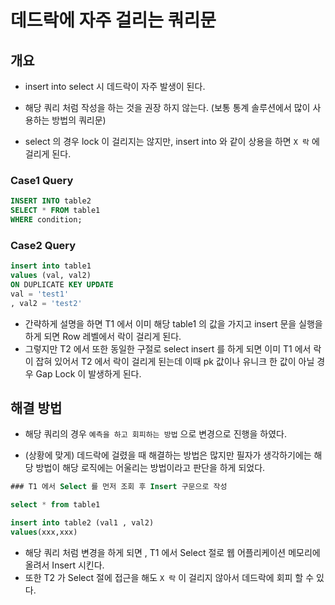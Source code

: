 

# 데드락에 자주 걸리는 쿼리문 

## 개요

* insert into select 시 데드락이 자주 발생이 된다. 

* 해당 쿼리 처럼 작성을 하는 것을 권장 하지 않는다. (보통 통계 솔루션에서 많이 사용하는 방법의 쿼리문)

* select 의 경우 lock 이 걸리지는 않지만,  insert into 와 같이 상용을 하면 `X 락` 에 걸리게 된다. 


### Case1 Query

```sql
INSERT INTO table2
SELECT * FROM table1
WHERE condition;
```

### Case2 Query 

```sql
insert into table1 
values (val, val2)
ON DUPLICATE KEY UPDATE 
val = 'test1'
, val2 = 'test2' 
```

* 간략하게 설명을 하면 T1 에서 이미 해당 table1 의 값을 가지고 insert 문을 실행을 하게 되면 Row 레벨에서 락이 걸리게 된다. 
* 그렇지만 T2 에서 또한 동일한 구절로 select insert 를 하게 되면 이미 T1 에서 락이 잡혀 있어서 T2 에서 락이 걸리게 된는데 이때 pk 값이나 유니크 한 값이 아닐 경우 Gap Lock 이 발생하게 된다. 


## 해결 방법 

* 해당 쿼리의 경우 `예측을 하고 회피하는 방법` 으로 변경으로 진행을 하였다. 

* (상황에 맞게) 데드락에 걸렸을 때 해결하는 방법은 많지만 필자가 생각하기에는 해당 방법이 해당 로직에는 어울리는 방법이라고 판단을 하게 되었다.

```sql
### T1 에서 Select 를 먼저 조회 후 Insert 구문으로 작성 

select * from table1 

insert into table2 (val1 , val2)
values(xxx,xxx)
```

* 해당 쿼리 처럼 변경을 하게 되면 , T1 에서 Select 절로 웹 어플리케이션 메모리에 올려서 Insert 시킨다. 
* 또한 T2 가 Select 절에 접근을 해도 `X 락` 이 걸리지 않아서 데드락에 회피 할 수 있다.

